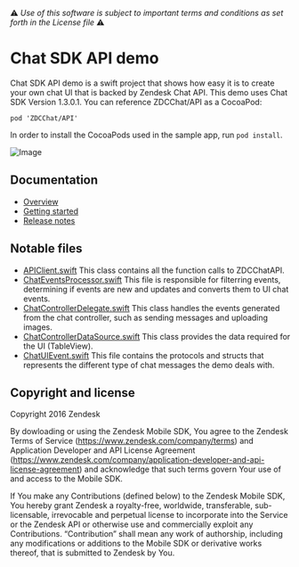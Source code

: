 :warning: *Use of this software is subject to important terms and conditions as set forth in the License file* :warning:

# Chat SDK API demo

Chat SDK API demo is a swift project that shows how easy it is to create your own chat UI that is backed by Zendesk Chat API.
This demo uses Chat SDK Version 1.3.0.1. You can reference ZDCChat/API as a CocoaPod:

````
pod 'ZDCChat/API'
````

In order to install the CocoaPods used in the sample app, run `pod install`.

![Image](https://support.zendesk.com/hc/user_images/OM78EhKDuet1i0hix6GWBQ.gif)

## Documentation

* [Overview](https://developer.zendesk.com/embeddables/docs/ios-chat-sdk/introduction)
* [Getting started](https://developer.zendesk.com/embeddables/docs/ios-chat-sdk/gettingstarted)
* [Release notes](https://developer.zendesk.com/embeddables/docs/ios-chat-sdk/releasenotes)

## Notable files
* [APIClient.swift](ZDCChatAPI%20Sample%20App/APIClient.swift)
  This class contains all the function calls to ZDCChatAPI.
  <br/>
* [ChatEventsProcessor.swift](ZDCChatAPI%20Sample%20App/ChatEventsProcessor.swift)
  This file is responsible for filterring events, determining if events are new and updates and converts them to UI chat events.
  <br/>
* [ChatControllerDelegate.swift](ZDCChatAPI%20Sample%20App/ChatDelegateDateSource.swift)
  This class handles the events generated from the chat controller, such as sending messages and uploading images.
  <br/>
* [ChatControllerDataSource.swift](ZDCChatAPI%20Sample%20App/ChatDelegateDateSource.swift)
  This class provides the data required for the UI (TableView).
  <br/>
* [ChatUIEvent.swift](ZDCChatAPI%20Sample%20App/ChatUIEvent.swift)
  This file contains the protocols and structs that represents the different type of chat messages the demo deals with.
  <br/>

## Copyright and license

Copyright 2016 Zendesk

By dowloading or using the Zendesk Mobile SDK, You agree to the Zendesk Terms of Service
(https://www.zendesk.com/company/terms) and Application Developer and API License Agreement (https://www.zendesk.com/company/application-developer-and-api-license-agreement) and
acknowledge that such terms govern Your use of and access to the Mobile SDK.

If You make any Contributions (defined below) to the Zendesk Mobile SDK,
You hereby grant Zendesk a royalty-free, worldwide, transferable, sub-licensable,
irrevocable and perpetual license to incorporate into the Service or the Zendesk API
or otherwise use and commercially exploit any Contributions. “Contribution” shall mean
any work of authorship, including any modifications or additions to the Mobile SDK
or derivative works thereof, that is submitted to Zendesk by You.
